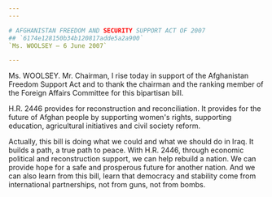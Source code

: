 ```yaml
---
---

# AFGHANISTAN FREEDOM AND SECURITY SUPPORT ACT OF 2007
## `6174e128150b34b120817adde5a2a900`
`Ms. WOOLSEY — 6 June 2007`

---
```



Ms. WOOLSEY. Mr. Chairman, I rise today in support of the Afghanistan 
Freedom Support Act and to thank the chairman and the ranking member of 
the Foreign Affairs Committee for this bipartisan bill.

H.R. 2446 provides for reconstruction and reconciliation. It provides 
for the future of Afghan people by supporting women's rights, 
supporting education, agricultural initiatives and civil society 
reform.

Actually, this bill is doing what we could and what we should do in 
Iraq. It builds a path, a true path to peace. With H.R. 2446, through 
economic political and reconstruction support, we can help rebuild a 
nation. We can provide hope for a safe and prosperous future for 
another nation. And we can also learn from this bill, learn that 
democracy and stability come from international partnerships, not from 
guns, not from bombs.